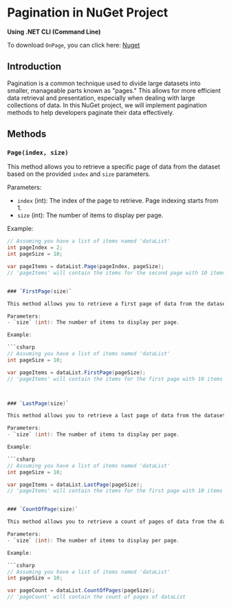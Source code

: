 # Pagination in NuGet Project

**Using .NET CLI (Command Line)**

To download `OnPage`, you can click here: [Nuget](https://www.nuget.org/packages/OnPage/)

## Introduction

Pagination is a common technique used to divide large datasets into smaller, manageable parts known as "pages." This allows for more efficient data retrieval and presentation, especially when dealing with large collections of data. In this NuGet project, we will implement pagination methods to help developers paginate their data effectively.

## Methods

### `Page(index, size)`

This method allows you to retrieve a specific page of data from the dataset based on the provided `index` and `size` parameters.

Parameters:
- `index` (int): The index of the page to retrieve. Page indexing starts from 1.
- `size` (int): The number of items to display per page.

Example:

```csharp
// Assuming you have a list of items named 'dataList'
int pageIndex = 2;
int pageSize = 10;

var pageItems = dataList.Page(pageIndex, pageSize);
// 'pageItems' will contain the items for the second page with 10 items per page.


### `FirstPage(size)`

This method allows you to retrieve a first page of data from the dataset based on the provided `size` parameters.

Parameters:
- `size` (int): The number of items to display per page.

Example:

```csharp
// Assuming you have a list of items named 'dataList'
int pageSize = 10;

var pageItems = dataList.FirstPage(pageSize);
// 'pageItems' will contain the items for the first page with 10 items per page.



### `LastPage(size)`

This method allows you to retrieve a last page of data from the dataset based on the provided `size` parameters.

Parameters:
- `size` (int): The number of items to display per page.

Example:

```csharp
// Assuming you have a list of items named 'dataList'
int pageSize = 10;

var pageItems = dataList.LastPage(pageSize);
// 'pageItems' will contain the items for the first page with 10 items per page.


### `CountOfPage(size)`

This method allows you to retrieve a count of pages of data from the dataset based on the provided `size` parameters.

Parameters:
- `size` (int): The number of items to display per page.

Example:

```csharp
// Assuming you have a list of items named 'dataList'
int pageSize = 10;

var pageCount = dataList.CountOfPages(pageSize);
// 'pageCount' will contain the count of pages of dataList
